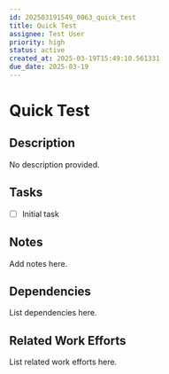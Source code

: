 ```yaml
---
id: 202503191549_0063_quick_test
title: Quick Test
assignee: Test User
priority: high
status: active
created_at: 2025-03-19T15:49:10.561331
due_date: 2025-03-19
---
```


# Quick Test

## Description
No description provided.

## Tasks
- [ ] Initial task

## Notes
Add notes here.

## Dependencies
List dependencies here.

## Related Work Efforts
List related work efforts here.